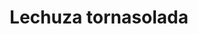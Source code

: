 ---
title: Lechuza tornasolada
date: 
draft: false

# descripcion
description : Dije de plata y nácar

materials: Plata 925

color: Plateado y nácar

dimensions: 2cm largo

code: 02-25-0691

type: "Dijes"

categories: []

price: $4.620,00

price_eftvo: $3.930,00

# Images
# first image will be shown in the product page
images:
  # - image: "images/path_to_image"
  # La ubicacion de las imagenes es imagenes/Dijes/Dijes.Nácar/02-25-0691-lechuza-tornasolada
  - image: "./images/dijes/nácar/02-25-0691.JPG"
---